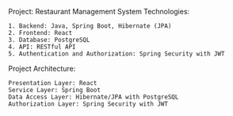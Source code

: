 Project: Restaurant Management System
Technologies:

    1. Backend: Java, Spring Boot, Hibernate (JPA) 
    2. Frontend: React
    3. Database: PostgreSQL
    4. API: RESTful API
    5. Authentication and Authorization: Spring Security with JWT

Project Architecture:

    Presentation Layer: React
    Service Layer: Spring Boot
    Data Access Layer: Hibernate/JPA with PostgreSQL
    Authorization Layer: Spring Security with JWT
